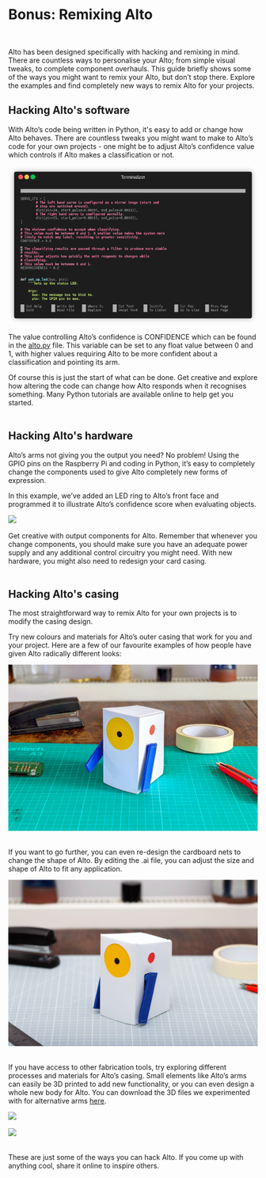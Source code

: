 # Bonus: Remixing Alto<br>
<br>

Alto has been designed specifically with hacking and remixing in mind. There are countless ways to personalise your Alto; from simple visual tweaks, to complete component overhauls. This guide briefly shows some of the ways you might want to remix your Alto, but don’t stop there. Explore the examples and find completely new ways to remix Alto for your projects.

## Hacking Alto's software

With Alto’s code being written in Python, it's easy to add or change how Alto behaves. There are countless tweaks you might want to make to Alto’s code for your own projects - one might be to adjust Alto’s confidence value which controls if Alto makes a classification or not.

![](images/alto-remixing-1.gif)

The value controlling Alto’s confidence is CONFIDENCE which can be found in the [alto.py](app/alto.py) file. This variable can be set to any float value between 0 and 1, with higher values requiring Alto to be more confident about a classification and pointing its arm.

Of course this is just the start of what can be done. Get creative and explore how altering the code can change how Alto responds when it recognises something. Many Python tutorials are available online to help get you started.<br>
<br>

## Hacking Alto's hardware

Alto’s arms not giving you the output you need? No problem! Using the GPIO pins on the Raspberry Pi and coding in Python, it’s easy to completely change the components used to give Alto completely new forms of expression.

In this example, we’ve added an LED ring to Alto’s front face and programmed it to illustrate Alto’s confidence score when evaluating objects. 

![](images/alto-remixing-2.gif)

Get creative with output components for Alto. Remember that whenever you change components, you should make sure you have an adequate power supply and any additional control circuitry you might need. With new hardware, you might also need to redesign your card casing.<br>
<br>

## Hacking Alto's casing
The most straightforward way to remix Alto for your own projects is to modify the casing design.

Try new colours and materials for Alto’s outer casing that work for you and your project. Here are a few of our favourite examples of how people have given Alto radically different looks:

![](images/alto-remixing-3.gif)<br>
<br>

If you want to go further, you can even re-design the cardboard nets to change the shape of Alto. By editing the .ai file, you can adjust the size and shape of Alto to fit any application.

![](images/alto-remixing-4.gif)<br>
<br>

If you have access to other fabrication tools, try exploring different processes and materials for Alto’s casing. Small elements like Alto’s arms can easily be 3D printed to add new functionality, or you can even design a whole new body for Alto. You can download the 3D files we experimented with for alternative arms [here](extras/alt_alto_arms.stl).

![](images/alto-remixing-5.gif)

![](images/alto-remixing-6.gif)<br>
<br>

These are just some of the ways you can hack Alto. If you come up with anything cool, share it online to inspire others.